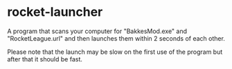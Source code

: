 # rocket-launcher
A program that scans your computer for "BakkesMod.exe" and "RocketLeague.url" and then launches them within 2 seconds of each other.

Please note that the launch may be slow on the first use of the program but after that it should be fast.
